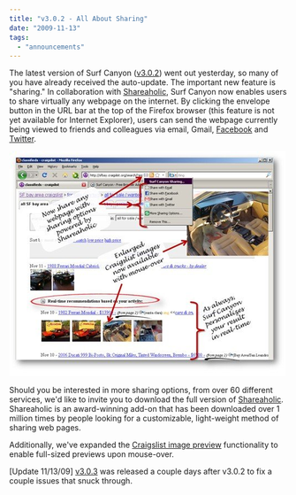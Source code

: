 ```yaml
---
title: "v3.0.2 - All About Sharing"
date: "2009-11-13"
tags: 
  - "announcements"
---
```


The latest version of Surf Canyon ([v3.0.2](http://www.surfcanyon.com/product.jsp)) went out yesterday, so many of you have already received the auto-update. The important new feature is "sharing." In collaboration with [Shareaholic](http://www.Shareaholic.com), Surf Canyon now enables users to share virtually any webpage on the internet. By clicking the envelope button in the URL bar at the top of the Firefox browser (this feature is not yet available for Internet Explorer), users can send the webpage currently being viewed to friends and colleagues via email, Gmail, [Facebook](http://www.Facebook.com) and [Twitter](http://www.Twitter.com).

![Sharing and Craigslist Preview](/assets/images/rank-dynamics/sharing-and-craigslist-preview.jpg)

Should you be interested in more sharing options, from over 60 different services, we'd like to invite you to download the full version of [Shareaholic](http://www.Shareaholic.com). Shareaholic is an award-winning add-on that has been downloaded over 1 million times by people looking for a customizable, light-weight method of sharing web pages.

Additionally, we've expanded the [Craigslist image preview](http://blog.surfcanyon.com/2008/06/12/v110-the-craigslist-edition/) functionality to enable full-sized previews upon mouse-over.

\[Update 11/13/09\] [v3.0.3](http://www.surfcanyon.com/product.jsp) was released a couple days after v3.0.2 to fix a couple issues that snuck through.
